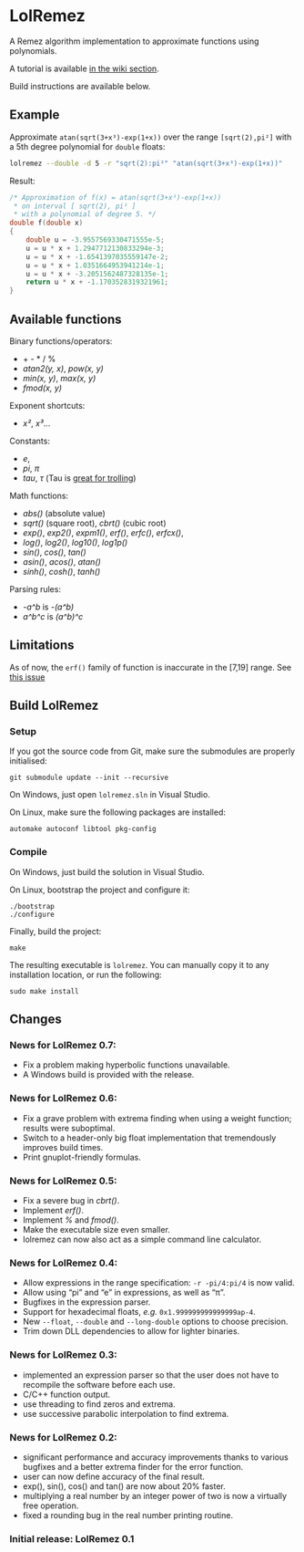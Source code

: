 # LolRemez

A Remez algorithm implementation to approximate functions using polynomials.

A tutorial is available [in the wiki section](https://github.com/samhocevar/lolremez/wiki).

Build instructions are available below.

## Example

Approximate `atan(sqrt(3+x³)-exp(1+x))` over the range `[sqrt(2),pi²]` with a 5th degree polynomial for `double` floats:

```sh
lolremez --double -d 5 -r "sqrt(2):pi²" "atan(sqrt(3+x³)-exp(1+x))"
```

Result:

```c++
/* Approximation of f(x) = atan(sqrt(3+x³)-exp(1+x))
 * on interval [ sqrt(2), pi² ]
 * with a polynomial of degree 5. */
double f(double x)
{
    double u = -3.9557569330471555e-5;
    u = u * x + 1.2947712130833294e-3;
    u = u * x + -1.6541397035559147e-2;
    u = u * x + 1.0351664953941214e-1;
    u = u * x + -3.2051562487328135e-1;
    return u * x + -1.1703528319321961;
}
```

## Available functions

Binary functions/operators:

 - \+ \- \* / %
 - *atan2(y, x)*, *pow(x, y)*
 - *min(x, y)*, *max(x, y)*
 - *fmod(x, y)*

Exponent shortcuts:

 - *x²*, *x³*…

Constants:

 - *e*,
 - *pi*, *π*
 - *tau*, *τ* (Tau is [great for trolling](https://tauday.com/tau-manifesto))

Math functions:

 - *abs()* (absolute value)
 - *sqrt()* (square root), *cbrt()* (cubic root)
 - *exp()*, *exp2()*, *expm1()*, *erf()*, *erfc()*, *erfcx()*,
 - *log()*, *log2()*, *log10()*, *log1p()*
 - *sin()*, *cos()*, *tan()*
 - *asin()*, *acos()*, *atan()*
 - *sinh()*, *cosh()*, *tanh()*

Parsing rules:

 - *-a^b* is *-(a^b)*
 - *a^b^c* is *(a^b)^c*

## Limitations

As of now, the `erf()` family of function is inaccurate in the [7,19] range.
See [this issue](https://github.com/lolengine/lol/issues/2)

## Build LolRemez

### Setup

If you got the source code from Git, make sure the submodules are properly initialised:

    git submodule update --init --recursive

On Windows, just open `lolremez.sln` in Visual Studio.

On Linux, make sure the following packages are installed:

    automake autoconf libtool pkg-config

### Compile

On Windows, just build the solution in Visual Studio.

On Linux, bootstrap the project and configure it:

    ./bootstrap
    ./configure

Finally, build the project:

    make

The resulting executable is `lolremez`. You can manually copy it to any
installation location, or run the following:

    sudo make install

## Changes

### News for LolRemez 0.7:

 - Fix a problem making hyperbolic functions unavailable.
 - A Windows build is provided with the release.

### News for LolRemez 0.6:

 - Fix a grave problem with extrema finding when using a weight function;
   results were suboptimal.
 - Switch to a header-only big float implementation that tremendously
   improves build times.
 - Print gnuplot-friendly formulas.

### News for LolRemez 0.5:

 - Fix a severe bug in *cbrt()*.
 - Implement *erf()*.
 - Implement *%* and *fmod()*.
 - Make the executable size even smaller.
 - lolremez can now also act as a simple command line calculator.

### News for LolRemez 0.4:

 - Allow expressions in the range specification: `-r -pi/4:pi/4` is now valid.
 - Allow using “pi” and “e” in expressions, as well as “π”.
 - Bugfixes in the expression parser.
 - Support for hexadecimal floats, *e.g.* `0x1.999999999999999ap-4`.
 - New `--float`, `--double` and `--long-double` options to choose precision.
 - Trim down DLL dependencies to allow for lighter binaries.

### News for LolRemez 0.3:

 - implemented an expression parser so that the user does not have to
   recompile the software before each use.
 - C/C++ function output.
 - use threading to find zeros and extrema.
 - use successive parabolic interpolation to find extrema.

### News for LolRemez 0.2:

 - significant performance and accuracy improvements thanks to various
   bugfixes and a better extrema finder for the error function.
 - user can now define accuracy of the final result.
 - exp(), sin(), cos() and tan() are now about 20% faster.
 - multiplying a real number by an integer power of two is now a virtually
   free operation.
 - fixed a rounding bug in the real number printing routine.

### Initial release: LolRemez 0.1

